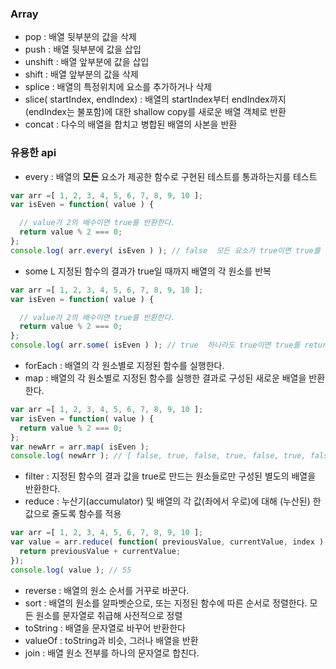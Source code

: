### Array
- pop : 배열 뒷부분의 값을 삭제
- push : 배열 뒷부분에 값을 삽입
- unshift : 배열 앞부분에 값을 삽입
- shift : 배열 앞부분의 값을 삭제
- splice : 배열의 특정위치에 요소를 추가하거나 삭제
- slice( startIndex, endIndex) : 배열의 startIndex부터 endIndex까지(endIndex는 불포함)에 대한 shallow copy를 새로운 배열 객체로 반환
- concat : 다수의 배열을 합치고 병합된 배열의 사본을 반환


### 유용한 api
- every : 배열의 **모든** 요소가 제공한 함수로 구현된 테스트를 통과하는지를 테스트
~~~ js
var arr =[ 1, 2, 3, 4, 5, 6, 7, 8, 9, 10 ];
var isEven = function( value ) {

  // value가 2의 배수이면 true를 반환한다.
  return value % 2 === 0;
};
console.log( arr.every( isEven ) ); // false  모든 요소가 true이면 true를 return 하고 그렇지 않으면 false
~~~
- some L 지정된 함수의 결과가 true일 때까지 배열의 각 원소를 반복
~~~ js
var arr =[ 1, 2, 3, 4, 5, 6, 7, 8, 9, 10 ];
var isEven = function( value ) {

  // value가 2의 배수이면 true를 반환한다.
  return value % 2 === 0;
};
console.log( arr.some( isEven ) ); // true  하나라도 true이면 true를 return
~~~


- forEach : 배열의 각 원소별로 지정된 함수를 실행한다.
- map : 배열의 각 원소별로 지정된 함수를 실행한 결과로 구성된 새로운 배열을 반환한다.
~~~ js
var arr =[ 1, 2, 3, 4, 5, 6, 7, 8, 9, 10 ];
var isEven = function( value ) {
  return value % 2 === 0;
};
var newArr = arr.map( isEven );
console.log( newArr ); // [ false, true, false, true, false, true, false, true, false, true ]
~~~
- filter : 지정된 함수의 결과 값을 true로 만드는 원소들로만 구성된 별도의 배열을 반환한다.
-  reduce : 누산기(accumulator) 및 배열의 각 값(좌에서 우로)에 대해 (누산된) 한 값으로 줄도록 함수를 적용
~~~ js
var arr =[ 1, 2, 3, 4, 5, 6, 7, 8, 9, 10 ];
var value = arr.reduce( function( previousValue, currentValue, index ) {
  return previousValue + currentValue;
});
console.log( value ); // 55
~~~

- reverse : 배열의 원소 순서를 거꾸로 바꾼다.
- sort : 배열의 원소를 알파벳순으로, 또는 지정된 함수에 따른 순서로 정렬한다. 모든 원소를 문자열로 취급해 사전적으로 정렬
- toString : 배열을 문자열로 바꾸어 반환한다
- valueOf : toString과 비슷, 그러나 배열을 반환
- join : 배열 원소 전부를 하나의 문자열로 합친다.

